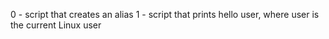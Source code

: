 0 - script that creates an alias
1 - script that prints hello user, where user is the current Linux user
